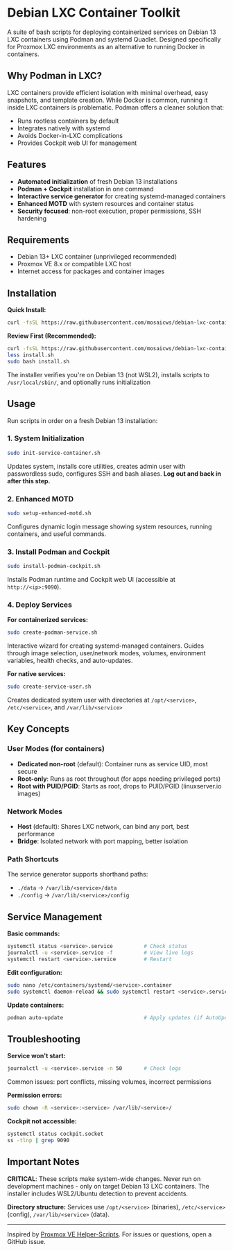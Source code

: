 # Debian LXC Container Toolkit

A suite of bash scripts for deploying containerized services on Debian 13 LXC containers using Podman and systemd Quadlet. Designed specifically for Proxmox LXC environments as an alternative to running Docker in containers.

## Why Podman in LXC?

LXC containers provide efficient isolation with minimal overhead, easy snapshots, and template creation. While Docker is common, running it inside LXC containers is problematic. Podman offers a cleaner solution that:

- Runs rootless containers by default
- Integrates natively with systemd
- Avoids Docker-in-LXC complications
- Provides Cockpit web UI for management

## Features

- **Automated initialization** of fresh Debian 13 installations
- **Podman + Cockpit** installation in one command
- **Interactive service generator** for creating systemd-managed containers
- **Enhanced MOTD** with system resources and container status
- **Security focused**: non-root execution, proper permissions, SSH hardening

## Requirements

- Debian 13+ LXC container (unprivileged recommended)
- Proxmox VE 8.x or compatible LXC host
- Internet access for packages and container images

## Installation

**Quick Install:**
```bash
curl -fsSL https://raw.githubusercontent.com/mosaicws/debian-lxc-container-toolkit/main/install.sh | sudo bash
```

**Review First (Recommended):**
```bash
curl -fsSL https://raw.githubusercontent.com/mosaicws/debian-lxc-container-toolkit/main/install.sh -o install.sh
less install.sh
sudo bash install.sh
```

The installer verifies you're on Debian 13 (not WSL2), installs scripts to `/usr/local/sbin/`, and optionally runs initialization

## Usage

Run scripts in order on a fresh Debian 13 installation:

### 1. System Initialization
```bash
sudo init-service-container.sh
```
Updates system, installs core utilities, creates admin user with passwordless sudo, configures SSH and bash aliases. **Log out and back in after this step.**

### 2. Enhanced MOTD
```bash
sudo setup-enhanced-motd.sh
```
Configures dynamic login message showing system resources, running containers, and useful commands.

### 3. Install Podman and Cockpit
```bash
sudo install-podman-cockpit.sh
```
Installs Podman runtime and Cockpit web UI (accessible at `http://<ip>:9090`).

### 4. Deploy Services

**For containerized services:**
```bash
sudo create-podman-service.sh
```
Interactive wizard for creating systemd-managed containers. Guides through image selection, user/network modes, volumes, environment variables, health checks, and auto-updates.

**For native services:**
```bash
sudo create-service-user.sh
```
Creates dedicated system user with directories at `/opt/<service>`, `/etc/<service>`, and `/var/lib/<service>`

## Key Concepts

### User Modes (for containers)
- **Dedicated non-root** (default): Container runs as service UID, most secure
- **Root-only**: Runs as root throughout (for apps needing privileged ports)
- **Root with PUID/PGID**: Starts as root, drops to PUID/PGID (linuxserver.io images)

### Network Modes
- **Host** (default): Shares LXC network, can bind any port, best performance
- **Bridge**: Isolated network with port mapping, better isolation

### Path Shortcuts
The service generator supports shorthand paths:
- `./data` → `/var/lib/<service>/data`
- `./config` → `/var/lib/<service>/config`

## Service Management

**Basic commands:**
```bash
systemctl status <service>.service          # Check status
journalctl -u <service>.service -f          # View live logs
systemctl restart <service>.service         # Restart
```

**Edit configuration:**
```bash
sudo nano /etc/containers/systemd/<service>.container
sudo systemctl daemon-reload && sudo systemctl restart <service>.service
```

**Update containers:**
```bash
podman auto-update                          # Apply updates (if AutoUpdate enabled)
```

## Troubleshooting

**Service won't start:**
```bash
journalctl -u <service>.service -n 50       # Check logs
```
Common issues: port conflicts, missing volumes, incorrect permissions

**Permission errors:**
```bash
sudo chown -R <service>:<service> /var/lib/<service>/
```

**Cockpit not accessible:**
```bash
systemctl status cockpit.socket
ss -tlnp | grep 9090
```

## Important Notes

**CRITICAL**: These scripts make system-wide changes. Never run on development machines - only on target Debian 13 LXC containers. The installer includes WSL2/Ubuntu detection to prevent accidents.

**Directory structure:** Services use `/opt/<service>` (binaries), `/etc/<service>` (config), `/var/lib/<service>` (data).

---

Inspired by [Proxmox VE Helper-Scripts](https://github.com/community-scripts/ProxmoxVE). For issues or questions, open a GitHub issue.
